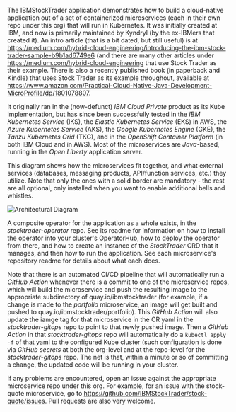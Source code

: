 The IBMStockTrader application demonstrates how to build a cloud-native application out of a set of containerized microservices (each in their own repo under this org) that will run in Kubernetes.  It was initially created at IBM, and now is primarily maintained by Kyndryl (by the ex-IBMers that created it).  An intro article (that is a bit dated, but still useful) is at https://medium.com/hybrid-cloud-engineering/introducing-the-ibm-stock-trader-sample-b9b1ad6749e6 (and there are many other articles under https://medium.com/hybrid-cloud-engineering that use Stock Trader as their example.  There is also a recently published book (in paperback and Kindle) that uses Stock Trader as its example throughout, available at https://www.amazon.com/Practical-Cloud-Native-Java-Development-MicroProfile/dp/1801078807.

It originally ran in the (now-defunct) *IBM Cloud Private* product as its Kube implementation, but has since been successfully tested in the *IBM Kubernetes Service* (IKS), the *Elastic Kubernetes Service* (EKS) in AWS, the *Azure Kubernetes Service* (AKS), the *Google Kubernetes Engine* (GKE), the *Tanzu Kubernetes Grid* (TKG), and in the *OpenShift Container Platform* (in both IBM Cloud and in AWS).  Most of the microservices are *Java*-based, running in the *Open Liberty* application server.

This diagram shows how the microservices fit together, and what external services (databases, messaging products, API/function services, etc.) they utilize.  Note that only the ones with a solid border are mandatory - the rest are all optional, only installed when you want to enable additional bells and whistles.

![Architectural Diagram](https://raw.githubusercontent.com/IBMStockTrader/stocktrader-operator/master/images/stock-trader.png)

A composite operator for the application as a whole exists, in the *stocktrader-operator* repo.  See its readme for information on how to install the operator into your cluster's OperatorHub, how to deploy the operator from there, and how to create an instance of the *StockTrader* CRD that it manages, and then how to run the application.  See each microservice's repository readme for details about what each does.

Note that there is an automated CI/CD pipeline that will automatically run a *GitHub Action* whenever there is a commit to one of the microservice repos, which will build the microservice and push the resulting image to the appropriate subdirectory of quay.io/ibmstocktrader (for example, if a change is made to the *portfolio* microservice, an image will get built and pushed to quay.io/ibmstocktrader/portfolio).  This *GitHub Action* will also update the iamge tag for that microservice in the CR yaml in the *stocktrader-gitops* repo to point to that newly pushed image.  Then a *GitHub Action* in that *stocktrader-gitops* repo will automatically do a `kubectl apply -f` of that yaml to the configured Kube cluster (such configuration is done via *GitHub secrets* at both the org-level and at the repo-level for the *stocktrader-gitops* repo.  The net is that, within a minute or so of committing a change, the updated code will be running in your cluster.

If any problems are encountered, open an issue against the appropriate microservice repo under this org.  For example, for an issue with the stock-quote microservice, go to https://github.com/IBMStockTrader/stock-quote/issues.  Pull requests are also very welcome.
